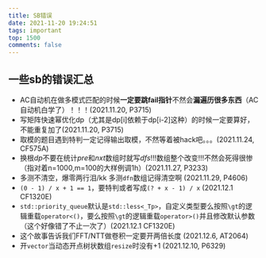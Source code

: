 ```yaml
---
title: SB错误
date: 2021-11-20 19:24:51
tags: important
top: 1500
comments: false
---
```


## 一些sb的错误汇总
 - AC自动机在做多模式匹配的时候**一定要跳fail指针**不然会**漏遍历很多东西**（AC自动机白学了）！！！(2021.11.20, P3715)
 - 写矩阵快速幂优化dp（尤其是dp[i]依赖于dp[i-2]这种）的时候一定要算好，不能重复加了(2021.11.20, P3715)
 - 取模的题目遇到特判一定记得输出取模，不然等着被hack吧。。。(2021.11.24, CF575A)
 - 换根$dp$不要在统计$pre$和$nxt$数组时就写$dfs$!!!数组整个改变!!!不然会死得很惨（指对着n=1000,m=100的大样例调1h）(2021.11.27, P3233)
 - 多测不清空，爆零两行泪/kk 多测`dfn`数组记得清空啊 (2021.11.29, P4606)
 - `(0 - 1) / x + 1 == 1`，要特判或者写成`(? + x - 1) / x` (2021.12.1 CF1320E)
 - `std::priority_queue`默认是`std::less<_Tp>`，自定义类型要么按照`\gt`的逻辑重载`operator<()`，要么按照`\gt`的逻辑重载`operator>()`并且修改默认参数（这个好像错了不止一次了）(2021.12.1 CF1320E)
 - 这个故事告诉我们FFT/NTT做卷积一定要开两倍长度 (2021.12.6, AT2064)
 - 开`vector`当动态开点树状数组`resize`时没有$+1$ (2021.12.10, P6329)